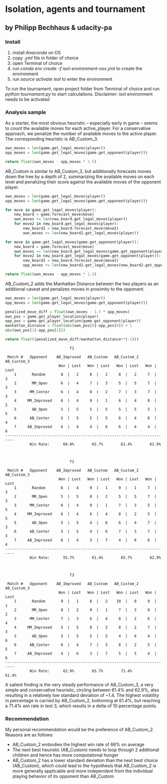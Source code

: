 # Isolation, agents and tournament
## by Philipp Bechhaus & udacity-pa


### Install
1. install _Anaconda_ on OS
2. copy _.yml_ file in folder of choice
3. open Terminal of choice
4. run _conda env create -f isol-environment-osx.yml_ to create the environment
5. run _source activate isol_ to enter the environment

To run the tournament, open project folder from Terminal of choice and run _python tournament.py_ to start calculations.
Disclaimer: isol environment needs to be activated  

### Analysis sample

As a starter, the most obvious heuristic – especially early in game – seems to count the available moves for each active_player. For a conservative approach, we penalize the number of available moves to the active player. The corresponding heuristic is AB_Custom_3.

```python
own_moves = len(game.get_legal_moves(player))
opp_moves = len(game.get_legal_moves(game.get_opponent(player)))

return float(own_moves - opp_moves * 1.5)
```

AB_Custom is similar to AB_Custom_3, but additionally forecasts moves down the tree by a depth of 2, summarizing the available moves on each level and penalizing their score against the available moves of the opponent player.

```python
own_moves = len(game.get_legal_moves(player))
opp_moves = len(game.get_legal_moves(game.get_opponent(player)))

for move in game.get_legal_moves(player):
    new_board = game.forecast_move(move)
    own_moves += len(new_board.get_legal_moves(player))
    for move2 in new_board.get_legal_moves(player):
        new_board2 = new_board.forecast_move(move2)
        own_moves += len(new_board2.get_legal_moves(player))

for move in game.get_legal_moves(game.get_opponent(player)):
    new_board = game.forecast_move(move)
    own_moves += len(new_board.get_legal_moves(game.get_opponent(player)))
    for move2 in new_board.get_legal_moves(game.get_opponent(player)):
        new_board2 = new_board.forecast_move(move2)
        opp_moves += len(new_board2.get_legal_moves(new_board2.get_opponent(player)))

return float(own_moves - opp_moves * 1.5)
```

AB_Custom_2 adds the Manhattan Distance between the two players as an additional caveat and penalizes moves in proximity to the opponent.

```python
own_moves = len(game.get_legal_moves(player))
opp_moves = len(game.get_legal_moves(game.get_opponent(player)))

penalized_move_diff = float(own_moves - 1.5 * opp_moves)
own_pos = game.get_player_location(player)
opp_pos = game.get_player_location(game.get_opponent(player))
manhattan_distance = float(abs(own_pos[0]-opp_pos[0]) + \
abs(own_pos[1]-opp_pos[1]))

return float((penalized_move_diff/manhattan_distance**(-1)))
```

~~~~         
                             T1                              

 Match #   Opponent    AB_Improved   AB_Custom   AB_Custom_2  AB_Custom_3 
                        Won | Lost   Won | Lost   Won | Lost   Won | Lost 
    1       Random       8  |   2     8  |   2     8  |   2     7  |   3  
    2       MM_Open      6  |   4     7  |   3     5  |   5     7  |   3  
    3      MM_Center     6  |   4     8  |   2     7  |   3     7  |   3  
    4     MM_Improved    6  |   4     9  |   1     6  |   4     8  |   2  
    5       AB_Open      5  |   5     5  |   5     5  |   5     5  |   5  
    6      AB_Center     5  |   5     5  |   5     6  |   4     6  |   4  
    7     AB_Improved    6  |   4     4  |   6     6  |   4     4  |   6  
--------------------------------------------------------------------------
           Win Rate:      60.0%        65.7%        61.4%        62.9%  


                             T2                              

 Match #   Opponent    AB_Improved   AB_Custom   AB_Custom_2  AB_Custom_3 
                        Won | Lost   Won | Lost   Won | Lost   Won | Lost 
    1       Random       6  |   4     9  |   1     9  |   1     7  |   3  
    2       MM_Open      5  |   5     8  |   2     5  |   5     7  |   3  
    3      MM_Center     6  |   4     9  |   1     7  |   3     5  |   5  
    4     MM_Improved    6  |   4     6  |   4     8  |   2     5  |   5  
    5       AB_Open      5  |   5     4  |   6     6  |   4     7  |   3  
    6      AB_Center     5  |   5     4  |   6     7  |   3     7  |   3  
    7     AB_Improved    6  |   4     3  |   7     4  |   6     6  |   4  
--------------------------------------------------------------------------
           Win Rate:      55.7%        61.4%        65.7%        62.9%    


                             T3

 Match #   Opponent    AB_Improved   AB_Custom   AB_Custom_2  AB_Custom_3 
                        Won | Lost   Won | Lost   Won | Lost   Won | Lost 
    1       Random       9  |   1     8  |   2    10  |   0     9  |   1  
    2       MM_Open      8  |   2     9  |   1     7  |   3     8  |   2  
    3      MM_Center     7  |   3     6  |   4     8  |   2     6  |   4  
    4     MM_Improved    5  |   5     8  |   2     8  |   2     7  |   3  
    5       AB_Open      5  |   5     5  |   5     4  |   6     4  |   6  
    6      AB_Center     6  |   4     7  |   3     8  |   2     5  |   5  
    7     AB_Improved    4  |   6     3  |   7     5  |   5     4  |   6  
--------------------------------------------------------------------------
           Win Rate:      62.9%        65.7%        71.4%        61.4%   
~~~~

A salient finding is the very steady performance of AB_Custom_3, a very simple and conservative heuristic, circling between 61.4% and 62.9%, also resulting in a relatively low standard deviation of ~1.4. The highest volatility in percentage is carried by AB_Custom_2, bottoming at 61.4%, but reaching a 71.4% win rate in test 3, which results in a delta of 10 percentage points.

### Recommendation

My personal recommendation would be the preference of AB_Custom_2. Reasons are as follows:
*	AB_Custom_2 embodies the highest win rate of 66% on average
*	The next best heuristic (AB_Custom) needs to loop through 2 additional children and hence has more computational hunger
*	AB_Custom_2 has a lower standard deviation than the next best choice (AB_Custom), which could lead to the hypothesis that AB_Custom_2 is more generally applicable and more independent from the individual playing behavior of its opponent than AB_Custom
